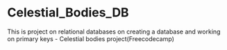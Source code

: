 # Celestial_Bodies_DB
This is project on relational databases on creating a database and working on primary keys - Celestial bodies project(Freecodecamp)
